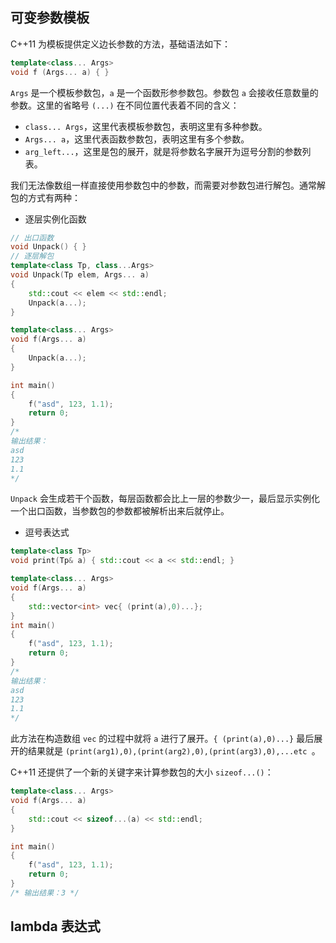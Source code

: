 


## **可变参数模板**

C++11 为模板提供定义边长参数的方法，基础语法如下：

```cpp
template<class... Args>
void f (Args... a) { }
```

`Args` 是一个模板参数包，`a` 是一个函数形参参数包。参数包 `a` 会接收任意数量的参数。这里的省略号 `(...)` 在不同位置代表着不同的含义：

- `class... Args`，这里代表模板参数包，表明这里有多种参数。
- `Args... a`，这里代表函数参数包，表明这里有多个参数。
- `arg_left...`，这里是包的展开，就是将参数名字展开为逗号分割的参数列表。

我们无法像数组一样直接使用参数包中的参数，而需要对参数包进行解包。通常解包的方式有两种：

- 逐层实例化函数

```cpp
// 出口函数
void Unpack() { }
// 逐层解包
template<class Tp, class...Args>
void Unpack(Tp elem, Args... a)
{
    std::cout << elem << std::endl;
    Unpack(a...);
}

template<class... Args>
void f(Args... a)
{
    Unpack(a...);
}

int main()
{
    f("asd", 123, 1.1);
    return 0;
}
/*
输出结果：
asd
123
1.1
*/
```

`Unpack` 会生成若干个函数，每层函数都会比上一层的参数少一，最后显示实例化一个出口函数，当参数包的参数都被解析出来后就停止。

- 逗号表达式

```cpp
template<class Tp>
void print(Tp& a) { std::cout << a << std::endl; }

template<class... Args>
void f(Args... a)
{
    std::vector<int> vec{ (print(a),0)...};
}
int main()
{
    f("asd", 123, 1.1);
    return 0;
}
/*
输出结果：
asd
123
1.1
*/
```

此方法在构造数组 `vec`  的过程中就将 `a` 进行了展开。`{ (print(a),0)...}` 最后展开的结果就是 `(print(arg1),0),(print(arg2),0),(print(arg3),0),...etc `。

C++11 还提供了一个新的关键字来计算参数包的大小 `sizeof...()`：

```cpp
template<class... Args>
void f(Args... a)
{
    std::cout << sizeof...(a) << std::endl;
}

int main()
{
    f("asd", 123, 1.1);
    return 0;
}
/* 输出结果：3 */
```

## **lambda 表达式**

